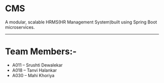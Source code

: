 # CMS
A modular, scalable HRMS(HR Management System)built using Spring Boot microservices.

---

# Team Members:-
- A011 – Srushti Dewalekar
- A018 – Tanvi Halankar
- A030 – Mahi Khoriya
